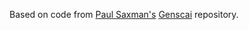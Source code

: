 Based on code from [Paul Saxman's](https://github.com/saxman) [Genscai](https://github.com/saxman/genscai) repository.